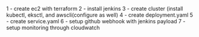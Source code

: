 1 - create ec2 with terraform
2 - install jenkins
3 - create cluster
    (install kubectl, eksctl, and awscli(configure as well)
4 - create deployment.yaml
5 - create service.yaml
6 - setup github webhook with jenkins payload
7 - setup monitoring through cloudwatch
